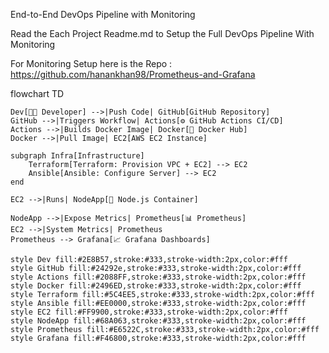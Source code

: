 End-to-End DevOps Pipeline with Monitoring

Read the Each Project Readme.md to Setup the Full DevOps Pipeline With Monitoring

For Monitoring Setup here is the Repo : https://github.com/hanankhan98/Prometheus-and-Grafana

flowchart TD

    Dev[👨‍💻 Developer] -->|Push Code| GitHub[GitHub Repository]
    GitHub -->|Triggers Workflow| Actions[⚙️ GitHub Actions CI/CD]
    Actions -->|Builds Docker Image| Docker[🐳 Docker Hub]
    Docker -->|Pull Image| EC2[AWS EC2 Instance]

    subgraph Infra[Infrastructure]
        Terraform[Terraform: Provision VPC + EC2] --> EC2
        Ansible[Ansible: Configure Server] --> EC2
    end

    EC2 -->|Runs| NodeApp[🚀 Node.js Container]

    NodeApp -->|Expose Metrics| Prometheus[📊 Prometheus]
    EC2 -->|System Metrics| Prometheus
    Prometheus --> Grafana[📈 Grafana Dashboards]

    style Dev fill:#2E8B57,stroke:#333,stroke-width:2px,color:#fff
    style GitHub fill:#24292e,stroke:#333,stroke-width:2px,color:#fff
    style Actions fill:#2088FF,stroke:#333,stroke-width:2px,color:#fff
    style Docker fill:#2496ED,stroke:#333,stroke-width:2px,color:#fff
    style Terraform fill:#5C4EE5,stroke:#333,stroke-width:2px,color:#fff
    style Ansible fill:#EE0000,stroke:#333,stroke-width:2px,color:#fff
    style EC2 fill:#FF9900,stroke:#333,stroke-width:2px,color:#fff
    style NodeApp fill:#68A063,stroke:#333,stroke-width:2px,color:#fff
    style Prometheus fill:#E6522C,stroke:#333,stroke-width:2px,color:#fff
    style Grafana fill:#F46800,stroke:#333,stroke-width:2px,color:#fff
